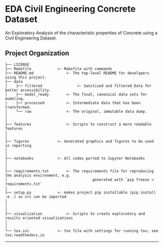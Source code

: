EDA Civil Engineering Concrete Dataset 
==============================

An Exploratory Analysis of the characteristic properties of Concrete using a Civil Engineering Dataset. 

Project Organization
------------

    ├── LICENSE
    ├── Makefile          	<- Makefile with commands 
    ├── README.md             	<- The top-level README for developers using this project.
    ├── data
    │    ├── filtered       		 <- Sanitized and filtered Data for better accessibility.
    │    ├── model_ready    	<- The final, canonical data sets for modeling.
    │    ├── processed      	<- Intermediate data that has been transformed.
    │    └── raw            	<- The original, immutable data dump.
    │
	|
    ├── features                <- Scripts to construct a more readable features
    │
	|
    ├── figures            	<- Generated graphics and figures to be used in reporting
    │    				     
    │
    ├── notebooks          	<- All codes ported to Jupyter Notebooks
    │
	│
    ├── requirements.txt    	<- The requirements file for reproducing the analysis environment, e.g.
    │                         				generated with `pip freeze > requirements.txt`
    │
    ├── setup.py           	<- makes project pip installable (pip install -e .) so src can be imported
	|
    │
	|	
    ├── visualization           <- Scripts to create exploratory and results oriented visualizations
    │ 
    │
    └── tox.ini            	<- tox file with settings for running tox; see tox.readthedocs.io

--------
